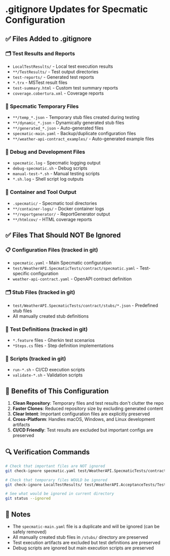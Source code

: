 # .gitignore Updates for Specmatic Configuration

## ✅ Files Added to .gitignore

### 🗂️ **Test Results and Reports**
- `LocalTestResults/` - Local test execution results
- `**/TestResults/` - Test output directories
- `test-reports/` - Generated test reports
- `*.trx` - MSTest result files
- `test-summary.html` - Custom test summary reports
- `coverage.cobertura.xml` - Coverage reports

### 🔧 **Specmatic Temporary Files**
- `**/temp_*.json` - Temporary stub files created during testing
- `**/dynamic_*.json` - Dynamically generated stub files
- `**/generated_*.json` - Auto-generated files
- `specmatic-main.yaml` - Backup/duplicate configuration files
- `**/weather-api-contract_examples/` - Auto-generated example files

### 📝 **Debug and Development Files**
- `specmatic.log` - Specmatic logging output
- `debug-specmatic.sh` - Debug scripts
- `manual-test-*.sh` - Manual testing scripts
- `*.sh.log` - Shell script log outputs

### 🐳 **Container and Tool Output**
- `.specmatic/` - Specmatic tool directories
- `**/container-logs/` - Docker container logs
- `**/reportgenerator/` - ReportGenerator output
- `**/htmlcov/` - HTML coverage reports

## ✅ Files That Should NOT Be Ignored

### 📋 **Configuration Files** (tracked in git)
- `specmatic.yaml` - Main Specmatic configuration
- `test/WeatherAPI.SpecmaticTests/contract/specmatic.yaml` - Test-specific configuration
- `weather-api-contract.yaml` - OpenAPI contract definition

### 🗂️ **Stub Files** (tracked in git)
- `test/WeatherAPI.SpecmaticTests/contract/stubs/*.json` - Predefined stub files
- All manually created stub definitions

### 🧪 **Test Definitions** (tracked in git)
- `*.feature` files - Gherkin test scenarios
- `*Steps.cs` files - Step definition implementations

### 🚀 **Scripts** (tracked in git)
- `run-*.sh` - CI/CD execution scripts
- `validate-*.sh` - Validation scripts

## 🎯 **Benefits of This Configuration**

1. **Clean Repository**: Temporary files and test results don't clutter the repo
2. **Faster Clones**: Reduced repository size by excluding generated content
3. **Clear Intent**: Important configuration files are explicitly preserved
4. **Cross-Platform**: Handles macOS, Windows, and Linux development artifacts
5. **CI/CD Friendly**: Test results are excluded but important configs are preserved

## 🔍 **Verification Commands**

```bash
# Check that important files are NOT ignored
git check-ignore specmatic.yaml test/WeatherAPI.SpecmaticTests/contract/specmatic.yaml

# Check that temporary files WOULD be ignored  
git check-ignore LocalTestResults/ test/WeatherAPI.AcceptanceTests/TestResults/

# See what would be ignored in current directory
git status --ignored
```

## 📝 **Notes**

- The `specmatic-main.yaml` file is a duplicate and will be ignored (can be safely removed)
- All manually created stub files in `/stubs/` directory are preserved
- Test execution artifacts are excluded but test definitions are preserved
- Debug scripts are ignored but main execution scripts are preserved
